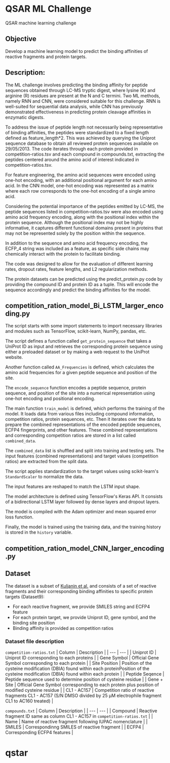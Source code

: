
# QSAR ML Challenge
QSAR machine learning challenge

## Objective
Develop a machine learning model to predict the binding affinities of reactive fragments and protein targets.


## Description:

The ML challenge involves predicting the binding affinity for peptide sequences obtained through LC-MS tryptic digest, where lysine (K) and arginine (R) residues are present at the N and C termini. Two ML methods, namely RNN and CNN, were considered suitable for this challenge. RNN is well-suited for sequential data analysis, while CNN has previously demonstrated effectiveness in predicting protein cleavage affinities in enzymatic digests.

To address the issue of peptide length not necessarily being representative of binding affinities, the peptides were standardized to a fixed length defined as feature_length*2. This was achieved by querying the Uniprot sequence database to obtain all reviewed protein sequences available on 29/05/2013. The code iterates through each protein provided in competition-ratios.tsv and each compound in compounds.txt, extracting the peptides centered around the amino acid of interest indicated in competition-ratios.tsv.

For feature engineering, the amino acid sequences were encoded using one-hot encoding, with an additional positional argument for each amino acid. In the CNN model, one-hot encoding was represented as a matrix where each row corresponds to the one-hot encoding of a single amino acid.

Considering the potential importance of the peptides emitted by LC-MS, the peptide sequences listed in competition-ratios.tsv were also encoded using amino acid frequency encoding, along with the positional index within the protein sequence. Although the positional index may not be highly informative, it captures different functional domains present in proteins that may not be represented solely by the position within the sequence.

In addition to the sequence and amino acid frequency encoding, the ECFP_4 string was included as a feature, as specific side chains may chemically interact with the protein to facilitate binding.

The code was designed to allow for the evaluation of different learning rates, dropout rates, feature lengths, and L2 regularization methods.

The protein datasets can be predicted using the predict_protein.py code by providing the compound ID and protein ID as a tuple. This will encode the sequence accordingly and predict the binding affinities for the model.

## competition_ration_model_Bi_LSTM_larger_encoding.py

The script starts with some import statements to import necessary libraries and modules such as TensorFlow, scikit-learn, NumPy, pandas, etc.

The script defines a function called `get_protein_sequence` that takes a UniProt ID as input and retrieves the corresponding protein sequence using either a preloaded dataset or by making a web request to the UniProt website.

Another function called `AA_Frequencies` is defined, which calculates the amino acid frequencies for a given peptide sequence and position of the site.

The `encode_sequence` function encodes a peptide sequence, protein sequence, and position of the site into a numerical representation using one-hot encoding and positional encoding.

The main function `train_model` is defined, which performs the training of the model. It loads data from various files including compound information, competition ratios, protein sequences, etc. Then it iterates over the data to prepare the combined representations of the encoded peptide sequences, ECFP4 fingerprints, and other features. These combined representations and corresponding competition ratios are stored in a list called `combined_data`.

The `combined_data` list is shuffled and split into training and testing sets. The input features (combined representations) and target values (competition ratios) are extracted from the split data.

The script applies standardization to the target values using scikit-learn's `StandardScaler` to normalize the data.

The input features are reshaped to match the LSTM input shape.

The model architecture is defined using TensorFlow's Keras API. It consists of a bidirectional LSTM layer followed by dense layers and dropout layers.

The model is compiled with the Adam optimizer and mean squared error loss function.

Finally, the model is trained using the training data, and the training history is stored in the `history` variable.

## competition_ration_model_CNN_larger_encoding.py


## Dataset
The dataset is a subset of [Kuljanin et al.](https://www.nature.com/articles/s41587-020-00778-3) and consists of a set of reactive fragments and their corresponding binding affinities to specific protein targets (Dataset9):
- For each reactive fragment, we provide SMILES string and ECFP4 feature
- For each protein target, we provide Uniprot ID, gene symbol, and the binding site position
- Binding affinity is provided as competition ratios

### Dataset file description
`competition-ratios.txt`
| Column | Description |
| --- | --- |
| Uniprot ID | Uniprot ID corresponding to each proteins |
| Gene Symbol | Official Gene Symbol corresponding to each protein |
| Site Position | Position of the cysteine modification (DBIA) found within each proteinPosition of the cysteine modification (DBIA) found within each protein |
| Peptide Seqence | Peptide sequence used to determine position of cysteine residue |
| Gene + Site | Official Gene Symbol corresponding to each protein plus position of modified cysteine residue |
| CL1 - AC157 | Competition ratio of reactive fragments CL1 - AC157 (S/N DMSO divided by 25 μM electrophile fragment CL1 to AC160 treated) |

`compounds.txt`
| Column | Description |
| --- | --- |
| Compound | Reactive fragment ID same as column CL1 - AC157 in `competition-ratios.txt` |
| Name | Name of reactive fragment following IUPAC nomenclature |
| SMILES | Correspondinng SMILES of reactive fragment |
| ECFP4 | Corresponding ECFP4 features |


# qstar
